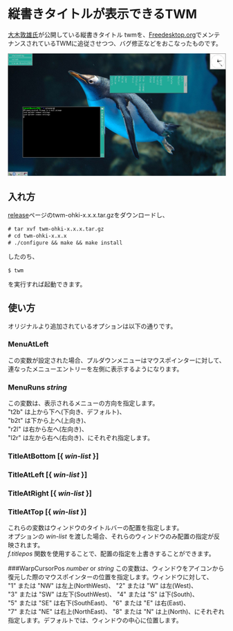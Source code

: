 # 縦書きタイトルが表示できるTWM

[大木敦雄氏](http://www2.gssm.otsuka.tsukuba.ac.jp/staff/ohki/)が公開している縦書きタイトル twmを、[Freedesktop.org](https://cgit.freedesktop.org/xorg/app/twm/)でメンテナンスされているTWMに追従させつつ、バグ修正などをおこなったものです。

![screenshot](screenshot.jpg)

## 入れ方

[release](https://github.com/knokmki612/twm-ohki/releases)ページのtwm-ohki-x.x.x.tar.gzをダウンロードし、

```
# tar xvf twm-ohki-x.x.x.tar.gz
# cd twm-ohki-x.x.x
# ./configure && make && make install
```

したのち、

```
$ twm
```

を実行すれば起動できます。

## 使い方

オリジナルより追加されているオプションは以下の通りです。

### MenuAtLeft

この変数が設定された場合、プルダウンメニューはマウスポインターに対して、連なったメニューエントリーを左側に表示するようになります。

### MenuRuns *string*

この変数は、表示されるメニューの方向を指定します。  
"t2b" は上から下へ(下向き、デフォルト)、  
"b2t" は下から上へ(上向き)、  
"r2l" は右から左へ(左向き)、  
"l2r" は左から右へ(右向き)、にそれぞれ指定します。

### TitleAtBottom [{ *win-list* }]

### TitleAtLeft [{ *win-list* }]

### TitleAtRight [{ *win-list* }]

### TitleAtTop [{ *win-list* }]

これらの変数はウィンドウのタイトルバーの配置を指定します。  
オプションの *win-list* を渡した場合、それらのウィンドウのみ配置の指定が反映されます。  
*f.titlepos* 関数を使用することで、配置の指定を上書きすることができます。

###WarpCursorPos *number* or *string*
この変数は、ウィンドウをアイコンから復元した際のマウスポインターの位置を指定します。ウィンドウに対して、  
"1" または "NW" は左上(NorthWest)、 "2" または "W" は左(West)、  
"3" または "SW" は左下(SouthWest)、 "4" または "S" は下(South)、  
"5" または "SE" は右下(SouthEast)、 "6" または "E" は右(East)、  
"7" または "NE" は右上(NorthEast)、 "8" または "N" は上(North)、にそれぞれ指定します。デフォルトでは、ウィンドウの中心に位置します。
